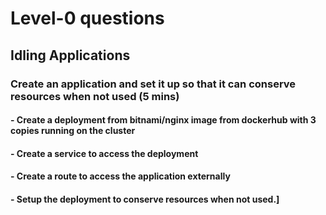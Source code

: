 # Level-0 questions

## Idling Applications

### Create an application and set it up so that it can conserve resources when not used (5 mins)
#### - Create a deployment from bitnami/nginx image from dockerhub with 3 copies running on the cluster
#### - Create a service to access the deployment
#### - Create a route to access the application externally
#### - Setup the deployment to conserve resources when not used.]